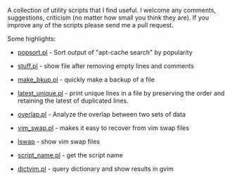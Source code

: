 A collection of utility scripts that I find useful. I welcome any comments, 
suggestions, criticism (no matter how small you think they are). If you improve
any of the scripts please send me a pull request.

Some highlights:

* [popsort.pl](https://gitlab.com/d3k2mk7/rutils/blob/master/bin/popsort.py) - Sort output of "apt-cache search" by popularity

* [stuff.pl](https://gitlab.com/d3k2mk7/rutils/blob/master/perl/stuff.pl) - show file after removing empty lines and comments
* [make_bkup.pl](https://gitlab.com/d3k2mk7/rutils/blob/master/perl/make_bkup.pl) - quickly make a backup of a file

* [latest_unique.pl](https://gitlab.com/d3k2mk7/rutils/blob/master/perl/latest_unique/latest_unique.pl) -
  print unique lines in a file by preserving the order and retaining the 
  latest of duplicated lines.
  
* [overlap.pl](https://gitlab.com/d3k2mk7/rutils/blob/master/perl/overlap/overlap.pl) - 
  Analyze the overlap between two sets of data

* [vim_swap.pl](https://gitlab.com/d3k2mk7/rutils/blob/master/perl/vim_swap.pl) - 
  makes it easy to recover from vim swap files
* [lswap](https://gitlab.com/d3k2mk7/rutils/blob/master/zsh/lswap) - 
  show vim swap files

* [script_name.pl](https://gitlab.com/d3k2mk7/rutils/blob/master/perl/script_name.pl) - 
  get the script name
* [dictvim.pl](https://gitlab.com/d3k2mk7/rutils/blob/master/perl/dictvim.pl) - 
  query dictionary and show results in gvim
